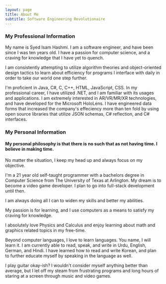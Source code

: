 ```yaml
---
layout: page
title: About Me
subtitle: Software Engineering Revolutionaire
---
```

### My Professional Information

My name is Syed Isam Hashmi.
I am a software engineer, and have been since I was ten years old. I have a passion for computer science, and a craving for knowledge that I have yet to quench.

I am consistently attempting to utilize algorithm theories and object-oriented design tactics to learn about efficiency for programs I interface with daily in order to take our world one step further.

I'm proficient in Java, C#, C, C++, HTML, JavaScript, CSS.
In my professional career, I have utilized .NET, and I am familiar with its usages and applications.
I am extremely interested in AR/VR/MR/XR technologies, and have developed for the Microsoft HoloLens.
I have engineered data forms that increased the company's effeciency more than ten fold by using open source libraries that utilize JSON schemas, C# reflection, and C# interfaces. 

### My Personal Information

#### My personal philosophy is that there is no such that as not having time. I believe in making time.

No matter the situation, I keep my head up and always focus on my objective.

I'm a 21 year old self-taught programmer with a bachelors degree in Computer Science from The University of Texas at Arlington. My dream is to become a video game developer. I plan to go into full-stack development until then.

I am always doing all I can to widen my skills and better my abilities. 

My passion is for learning, and I use computers as a means to satisfy my craving for knowledge. 

I absolutely love Physics and Calculus and enjoy learning about math and graphics related topics in my free-time.

Beyond computer languages, I love to learn languages. You name, I will learn it. 
I am currently able to read, speak, and write in Urdu, English, German, and Hindi. 
I have learned how to read and write Korean, and plan to further educate myself by speaking in the language as well.

I play guitar okay-ish? I wouldn't consider myself anything better than average, but I let off my steam from frustrating programs and long hours of staring at a screen through music and video games. 
